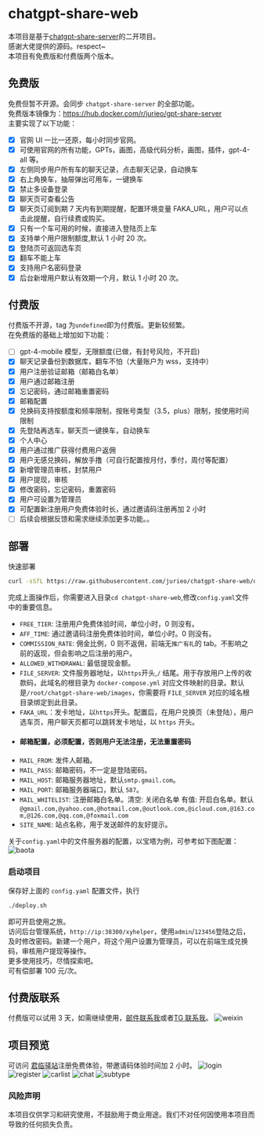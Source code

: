 # chatgpt-share-web

本项目是基于[chatgpt-share-server](https://github.com/xyhelper/chatgpt-share-server)的二开项目。  
感谢大佬提供的源码。respect~  
本项目有免费版和付费版两个版本。

## 免费版

免费但暂不开源。会同步 `chatgpt-share-server` 的全部功能。  
免费版本镜像为：https://hub.docker.com/r/jurieo/gpt-share-server  
主要实现了以下功能：

- [x] 官网 UI 一比一还原，每小时同步官网。
- [x] 可使用官网的所有功能，GPTs，画图，高级代码分析，画图，插件，gpt-4-all 等。
- [x] 左侧同步用户所有车的聊天记录，点击聊天记录，自动换车
- [x] 右上角换车，抽屉弹出可用车，一键换车
- [x] 禁止多设备登录
- [x] 聊天页可查看公告
- [x] 聊天页订阅到期 7 天内有到期提醒，配置环境变量 FAKA_URL，用户可以点击此提醒，自行续费或购买。
- [x] 只有一个车可用的时候，直接进入登陆页上车
- [x] 支持单个用户限制额度,默认 1 小时 20 次。
- [x] 登陆页可返回选车页
- [x] 翻车不能上车
- [x] 支持用户名密码登录
- [x] 后台新增用户默认有效期一个月，默认 1 小时 20 次。

## 付费版

付费版不开源，tag 为`undefined`即为付费版。更新较频繁。  
在免费版的基础上增加如下功能：

- [ ] gpt-4-mobile 模型，无限额度(已做，有封号风险，不开启)
- [x] 聊天记录备份到数据库，翻车不怕（大量账户为 wss，支持中）
- [x] 用户注册验证邮箱（邮箱白名单）
- [x] 用户通过邮箱注册
- [x] 忘记密码，通过邮箱重置密码
- [x] 邮箱配置
- [x] 兑换码支持按额度和频率限制，按账号类型（3.5，plus）限制，按使用时间限制
- [x] 先登陆再选车，聊天页一键换车，自动换车
- [x] 个人中心
- [x] 用户通过推广获得付费用户返佣
- [x] 用户无感兑换码，解放手撸（可自行配置按月付，季付，周付等配置）
- [x] 新增管理员审核，封禁用户
- [x] 用户提现，审核
- [x] 修改密码，忘记密码，重置密码
- [x] 用户可设置为管理员
- [x] 可配置新注册用户免费体验时长，通过邀请码注册再加 2 小时
- [ ] 后续会根据反馈和需求继续添加更多功能。。

## 部署

快速部署

```bash
curl -sSfL https://raw.githubusercontent.com/jurieo/chatgpt-share-web/deploy/quick-install.sh | bash
```

完成上面操作后，你需要进入目录`cd chatgpt-share-web`,修改`config.yaml`文件中的重要信息。

- `FREE_TIER`: 注册用户免费体验时间，单位小时，0 则没有。
- `AFF_TIME`: 通过邀请码注册免费体验时间，单位小时。0 则没有。
- `COMMISSION_RATE`: 佣金比例，0 则不返佣，前端无`推广有礼`的 tab。不影响之前的返现，但会影响之后注册的用户。
- `ALLOWED_WITHDRAWAL`: 最低提现金额。
- `FILE_SERVER`: 文件服务器地址，以`https`开头,`/` 结尾。用于存放用户上传的收款码，此域名的根目录为 `docker-compose.yml` 对应文件映射的目录。默认是`/root/chatgpt-share-web/images`，你需要将 `FILE_SERVER` 对应的域名根目录绑定到此目录。
- `FAKA_URL`：发卡地址，以`https`开头。配置后，在用户兑换页（未登陆），用户选车页，用户聊天页都可以跳转发卡地址，以 `https` 开头。
- #### **邮箱配置，必须配置，否则用户无法注册，无法重置密码**
- `MAIL_FROM`: 发件人邮箱。
- `MAIL_PASS`: 邮箱密码，不一定是登陆密码。
- `MAIL_HOST`: 邮箱服务器地址，默认`smtp.gmail.com`。
- `MAIL_PORT`: 邮箱服务器端口，默认 `587`。
- `MAIL_WHITELIST`: 注册邮箱白名单。清空: 关闭白名单 有值: 开启白名单。默认`@gmail.com,@yahoo.com,@hotmail.com,@outlook.com,@icloud.com,@163.com,@126.com,@qq.com,@foxmail.com`
- `SITE_NAME`: 站点名称，用于发送邮件的友好提示。

关于`config.yaml`中的文件服务器的配置，以宝塔为例，可参考如下图配置：
![baota](https://raw.githubusercontent.com/jurieo/chatgpt-share-web/main/assets/baota.png)

### 启动项目

保存好上面的 `config.yaml` 配置文件，执行

```sh
./deploy.sh
```

即可开启使用之旅。  
访问后台管理系统，`http://ip:38300/xyhelper`，使用`admin`/`123456`登陆之后，及时修改密码。新建一个用户，将这个用户设置为管理员，可以在前端生成兑换码，审核用户提现等操作。  
更多使用技巧，尽情探索吧。  
可有偿部署 100 元/次。

## 付费版联系

付费版可以试用 3 天，如需继续使用，[邮件联系我](mailto:junlinyizhan@gmail.com?subject=share付费版使用&body=我想付费使用share付费版，我的服务器ip是)或者[TG 联系我](https://t.me/ddjjsv)。
![weixin](https://raw.githubusercontent.com/jurieo/chatgpt-share-web/main/assets/weixin.png)

## 项目预览

可访问 [君临驿站](https://aiok.me/user/#/register?i=4ME9Z)注册免费体验，带邀请码体验时间加 2 小时。
![login](https://raw.githubusercontent.com/jurieo/chatgpt-share-web/main/assets/login.png)
![register](https://raw.githubusercontent.com/jurieo/chatgpt-share-web/main/assets/register.png)
![carlist](https://raw.githubusercontent.com/jurieo/chatgpt-share-web/main/assets/carlist.png)
![chat](https://raw.githubusercontent.com/jurieo/chatgpt-share-web/main/assets/chat.png)
![subtype](https://raw.githubusercontent.com/jurieo/chatgpt-share-web/main/assets/subtype.png)

### 风险声明

本项目仅供学习和研究使用，不鼓励用于商业用途。我们不对任何因使用本项目而导致的任何损失负责。
